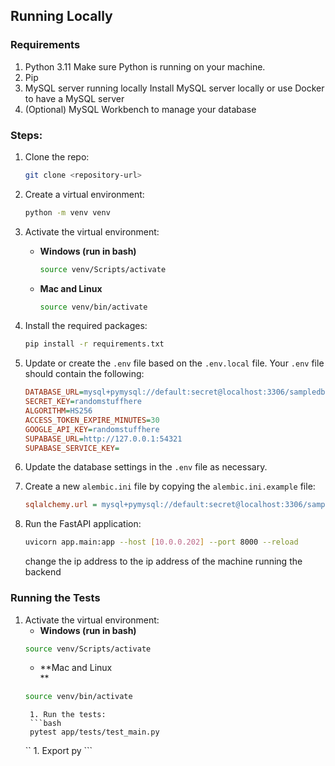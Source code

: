 ## Running Locally

### Requirements
1. Python 3.11
    Make sure Python is running on your machine.
1. Pip
1. MySQL server running locally
    Install MySQL server locally or use Docker to have a MySQL server
1. (Optional) MySQL Workbench to manage your database


### Steps:

1. Clone the repo:
    ```bash
    git clone <repository-url>
    ```
   
1. Create a virtual environment:
    ```bash
    python -m venv venv
    ```

1. Activate the virtual environment:
    - **Windows (run in bash)**
        ```bash
        source venv/Scripts/activate
        ```
    - **Mac and Linux**
        ```bash
        source venv/bin/activate
        ```

1. Install the required packages:
    ```bash
    pip install -r requirements.txt
    ```

1. Update or create the `.env` file based on the `.env.local` file. Your `.env` file should contain the following:
    ```ini
    DATABASE_URL=mysql+pymysql://default:secret@localhost:3306/sampledb
    SECRET_KEY=randomstuffhere
    ALGORITHM=HS256
    ACCESS_TOKEN_EXPIRE_MINUTES=30
    GOOGLE_API_KEY=randomstuffhere
    SUPABASE_URL=http://127.0.0.1:54321
    SUPABASE_SERVICE_KEY=
    ```

1. Update the database settings in the `.env` file as necessary.

1. Create a new `alembic.ini` file by copying the `alembic.ini.example` file:
    ```ini
    sqlalchemy.url = mysql+pymysql://default:secret@localhost:3306/sampledb
    ```

1. Run the FastAPI application:
    ```bash
    uvicorn app.main:app --host [10.0.0.202] --port 8000 --reload

    ```
    change the ip address to the ip address of the machine running the backend


### Running the Tests
1. Activate the virtual environment:
    - **Windows (run in bash)**
    ```bash
    source venv/Scripts/activate   
    ``` 
    - **Mac and Linux   
    **
    ```bash
    source venv/bin/activate
    ```
        1. Run the tests:
        ```bash 
        pytest app/tests/test_main.py
    ``  1. Export py
        ```
        
